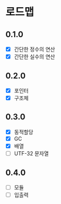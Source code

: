 # 로드맵
## 0.1.0
- [x] 간단한 정수의 연산
- [x] 간단한 실수의 연산

## 0.2.0
- [x] 포인터
- [x] 구조체

## 0.3.0
- [x] 동적할당
- [x] GC
- [x] 배열
- [ ] UTF-32 문자열

## 0.4.0
- [ ] 모듈
- [ ] 입출력